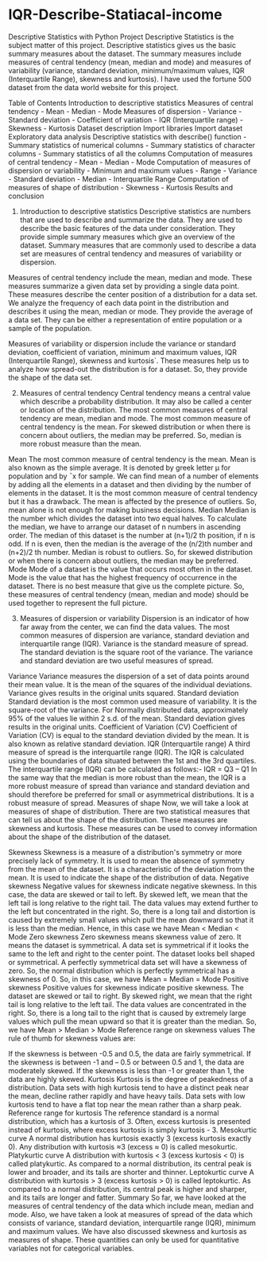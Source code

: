 # IQR-Describe-Statiacal-income

Descriptive Statistics with Python Project
Descriptive Statistics is the subject matter of this project. Descriptive statistics gives us the basic summary measures about the dataset. The summary measures include measures of central tendency (mean, median and mode) and measures of variability (variance, standard deviation, minimum/maximum values, IQR (Interquartile Range), skewness and kurtosis). I have used the fortune 500 dataset from the data world website for this project.

Table of Contents
Introduction to descriptive statistics
Measures of central tendency - Mean - Median - Mode
Measures of dispersion - Variance - Standard deviation - Coefficient of variation - IQR (Interquartile range) - Skewness - Kurtosis
Dataset description
Import libraries
Import dataset
Exploratory data analysis
Descriptive statistics with describe() function - Summary statistics of numerical columns - Summary statistics of character columns - Summary statistics of all the columns
Computation of measures of central tendency - Mean - Median - Mode
Computation of measures of dispersion or variability - Minimum and maximum values - Range - Variance - Standard deviation - Median - Interquartile Range
Computation of measures of shape of distribution - Skewness - Kurtosis
Results and conclusion
1. Introduction to descriptive statistics
Descriptive statistics are numbers that are used to describe and summarize the data. They are used to describe the basic features of the data under consideration. They provide simple summary measures which give an overview of the dataset. Summary measures that are commonly used to describe a data set are measures of central tendency and measures of variability or dispersion.

Measures of central tendency include the mean, median and mode. These measures summarize a given data set by providing a single data point. These measures describe the center position of a distribution for a data set. We analyze the frequency of each data point in the distribution and describes it using the mean, median or mode. They provide the average of a data set. They can be either a representation of entire population or a sample of the population.

Measures of variability or dispersion include the variance or standard deviation, coefficient of variation, minimum and maximum values, IQR (Interquartile Range), skewness and kurtosis`. These measures help us to analyze how spread-out the distribution is for a dataset. So, they provide the shape of the data set.

2. Measures of central tendency
Central tendency means a central value which describe a probability distribution. It may also be called a center or location of the distribution. The most common measures of central tendency are mean, median and mode. The most common measure of central tendency is the mean. For skewed distribution or when there is concern about outliers, the median may be preferred. So, median is more robust measure than the mean.

Mean
The most common measure of central tendency is the mean.
Mean is also known as the simple average.
It is denoted by greek letter µ for population and by ¯x for sample.
We can find mean of a number of elements by adding all the elements in a dataset and then dividing by the number of elements in the dataset.
It is the most common measure of central tendency but it has a drawback.
The mean is affected by the presence of outliers.
So, mean alone is not enough for making business decisions.
Median
Median is the number which divides the dataset into two equal halves.
To calculate the median, we have to arrange our dataset of n numbers in ascending order.
The median of this dataset is the number at (n+1)/2 th position, if n is odd.
If n is even, then the median is the average of the (n/2)th number and (n+2)/2 th number.
Median is robust to outliers.
So, for skewed distribution or when there is concern about outliers, the median may be preferred.
Mode
Mode of a dataset is the value that occurs most often in the dataset.
Mode is the value that has the highest frequency of occurrence in the dataset.
There is no best measure that give us the complete picture. So, these measures of central tendency (mean, median and mode) should be used together to represent the full picture.

3. Measures of dispersion or variability
Dispersion is an indicator of how far away from the center, we can find the data values. The most common measures of dispersion are variance, standard deviation and interquartile range (IQR). Variance is the standard measure of spread. The standard deviation is the square root of the variance. The variance and standard deviation are two useful measures of spread.

Variance
Variance measures the dispersion of a set of data points around their mean value.
It is the mean of the squares of the individual deviations.
Variance gives results in the original units squared.
Standard deviation
Standard deviation is the most common used measure of variability.
It is the square-root of the variance.
For Normally distributed data, approximately 95% of the values lie within 2 s.d. of the mean.
Standard deviation gives results in the original units.
Coefficient of Variation (CV)
Coefficient of Variation (CV) is equal to the standard deviation divided by the mean.
It is also known as relative standard deviation.
IQR (Interquartile range)
A third measure of spread is the interquartile range (IQR).
The IQR is calculated using the boundaries of data situated between the 1st and the 3rd quartiles.
The interquartile range (IQR) can be calculated as follows:- IQR = Q3 – Q1
In the same way that the median is more robust than the mean, the IQR is a more robust measure of spread than variance and standard deviation and should therefore be preferred for small or asymmetrical distributions.
It is a robust measure of spread.
Measures of shape
Now, we will take a look at measures of shape of distribution. There are two statistical measures that can tell us about the shape of the distribution. These measures are skewness and kurtosis. These measures can be used to convey information about the shape of the distribution of the dataset.

Skewness
Skewness is a measure of a distribution's symmetry or more precisely lack of symmetry.
It is used to mean the absence of symmetry from the mean of the dataset.
It is a characteristic of the deviation from the mean.
It is used to indicate the shape of the distribution of data.
Negative skewness
Negative values for skewness indicate negative skewness.
In this case, the data are skewed or tail to left.
By skewed left, we mean that the left tail is long relative to the right tail.
The data values may extend further to the left but concentrated in the right.
So, there is a long tail and distortion is caused by extremely small values which pull the mean downward so that it is less than the median.
Hence, in this case we have Mean < Median < Mode
Zero skewness
Zero skewness means skewness value of zero.
It means the dataset is symmetrical.
A data set is symmetrical if it looks the same to the left and right to the center point.
The dataset looks bell shaped or symmetrical.
A perfectly symmetrical data set will have a skewness of zero.
So, the normal distribution which is perfectly symmetrical has a skewness of 0.
So, in this case, we have Mean = Median = Mode
Positive skewness
Positive values for skewness indicate positive skewness.
The dataset are skewed or tail to right.
By skewed right, we mean that the right tail is long relative to the left tail.
The data values are concentrated in the right.
So, there is a long tail to the right that is caused by extremely large values which pull the mean upward so that it is greater than the median.
So, we have Mean > Median > Mode
Reference range on skewness values
The rule of thumb for skewness values are:

If the skewness is between -0.5 and 0.5, the data are fairly symmetrical.
If the skewness is between -1 and – 0.5 or between 0.5 and 1, the data are moderately skewed.
If the skewness is less than -1 or greater than 1, the data are highly skewed.
Kurtosis
Kurtosis is the degree of peakedness of a distribution.
Data sets with high kurtosis tend to have a distinct peak near the mean, decline rather rapidly and have heavy tails.
Data sets with low kurtosis tend to have a flat top near the mean rather than a sharp peak.
Reference range for kurtosis
The reference standard is a normal distribution, which has a kurtosis of 3.
Often, excess kurtosis is presented instead of kurtosis, where excess kurtosis is simply kurtosis - 3.
Mesokurtic curve
A normal distribution has kurtosis exactly 3 (excess kurtosis exactly 0).
Any distribution with kurtosis ≈3 (excess ≈ 0) is called mesokurtic.
Platykurtic curve
A distribution with kurtosis < 3 (excess kurtosis < 0) is called platykurtic.
As compared to a normal distribution, its central peak is lower and broader, and its tails are shorter and thinner.
Leptokurtic curve
A distribution with kurtosis > 3 (excess kurtosis > 0) is called leptokurtic.
As compared to a normal distribution, its central peak is higher and sharper, and its tails are longer and fatter.
Summary
So far, we have looked at the measures of central tendency of the data which include mean, median and mode. Also, we have taken a look at measures of spread of the data which consists of variance, standard deviation, interquartile range (IQR), minimum and maximum values. We have also discussed skewness and kurtosis as measures of shape. These quantities can only be used for quantitative variables not for categorical variables.
